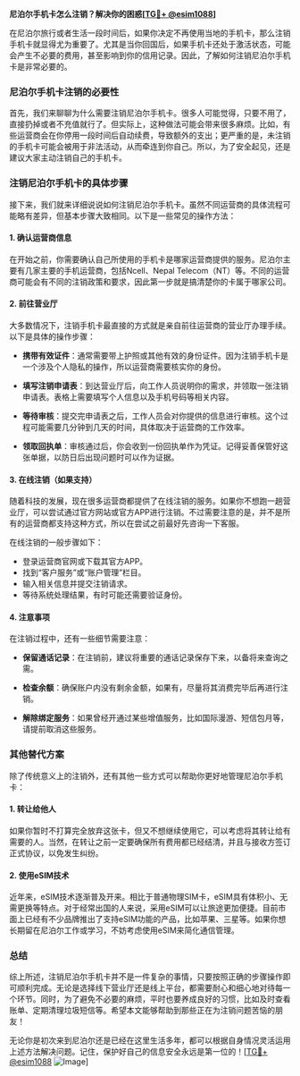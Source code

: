 **尼泊尔手机卡怎么注销？解决你的困惑[[TG💪+ @esim1088](https://t.me/s/esim1088)]**

在尼泊尔旅行或者生活一段时间后，如果你决定不再使用当地的手机卡，那么注销手机卡就显得尤为重要了。尤其是当你回国后，如果手机卡还处于激活状态，可能会产生不必要的费用，甚至影响到你的信用记录。因此，了解如何注销尼泊尔手机卡是非常必要的。

### 尼泊尔手机卡注销的必要性

首先，我们来聊聊为什么需要注销尼泊尔手机卡。很多人可能觉得，只要不用了，直接扔掉或者不充值就行了。但实际上，这种做法可能会带来很多麻烦。比如，有些运营商会在你停用一段时间后自动续费，导致额外的支出；更严重的是，未注销的手机卡可能会被用于非法活动，从而牵连到你自己。所以，为了安全起见，还是建议大家主动注销自己的手机卡。

### 注销尼泊尔手机卡的具体步骤

接下来，我们就来详细说说如何注销尼泊尔手机卡。虽然不同运营商的具体流程可能略有差异，但基本步骤大致相同。以下是一些常见的操作方法：

#### 1. 确认运营商信息

在开始之前，你需要确认自己所使用的手机卡是哪家运营商提供的服务。尼泊尔主要有几家主要的手机运营商，包括Ncell、Nepal Telecom（NT）等。不同的运营商可能会有不同的注销政策和要求，因此第一步就是搞清楚你的卡属于哪家公司。

#### 2. 前往营业厅

大多数情况下，注销手机卡最直接的方式就是亲自前往运营商的营业厅办理手续。以下是具体的操作步骤：

- **携带有效证件**：通常需要带上护照或其他有效的身份证件。因为注销手机卡是一个涉及个人隐私的操作，所以运营商需要核实你的身份。
  
- **填写注销申请表**：到达营业厅后，向工作人员说明你的需求，并领取一张注销申请表。表格上需要填写个人信息以及手机号码等相关内容。

- **等待审核**：提交完申请表之后，工作人员会对你提供的信息进行审核。这个过程可能需要几分钟到几天的时间，具体取决于运营商的工作效率。

- **领取回执单**：审核通过后，你会收到一份回执单作为凭证。记得妥善保管好这张单据，以防日后出现问题时可以作为证据。

#### 3. 在线注销（如果支持）

随着科技的发展，现在很多运营商都提供了在线注销的服务。如果你不想跑一趟营业厅，可以尝试通过官方网站或官方APP进行注销。不过需要注意的是，并不是所有的运营商都支持这种方式，所以在尝试之前最好先咨询一下客服。

在线注销的一般步骤如下：

- 登录运营商官网或下载其官方APP。
- 找到“客户服务”或“账户管理”栏目。
- 输入相关信息并提交注销请求。
- 等待系统处理结果，有时可能还需要验证身份。

#### 4. 注意事项

在注销过程中，还有一些细节需要注意：

- **保留通话记录**：在注销前，建议将重要的通话记录保存下来，以备将来查询之需。
  
- **检查余额**：确保账户内没有剩余金额，如果有，尽量将其消费完毕后再进行注销。

- **解除绑定服务**：如果曾经开通过某些增值服务，比如国际漫游、短信包月等，请提前取消这些服务。

### 其他替代方案

除了传统意义上的注销外，还有其他一些方式可以帮助你更好地管理尼泊尔手机卡：

#### 1. 转让给他人

如果你暂时不打算完全放弃这张卡，但又不想继续使用它，可以考虑将其转让给有需要的人。当然，在转让之前一定要确保所有费用都已经结清，并且与接收方签订正式协议，以免发生纠纷。

#### 2. 使用eSIM技术

近年来，eSIM技术逐渐普及开来。相比于普通物理SIM卡，eSIM具有体积小、无需更换等特点。对于经常出国的人来说，采用eSIM可以让旅途更加便捷。目前市面上已经有不少品牌推出了支持eSIM功能的产品，比如苹果、三星等。如果你想长期留在尼泊尔工作或学习，不妨考虑使用eSIM来简化通信管理。

### 总结

综上所述，注销尼泊尔手机卡并不是一件复杂的事情，只要按照正确的步骤操作即可顺利完成。无论是选择线下营业厅还是线上平台，都需要耐心和细心地对待每一个环节。同时，为了避免不必要的麻烦，平时也要养成良好的习惯，比如及时查看账单、定期清理垃圾短信等。希望本文能够帮助到那些正在为注销问题苦恼的朋友！

无论你是初次来到尼泊尔还是已经在这里生活多年，都可以根据自身情况灵活运用上述方法解决问题。记住，保护好自己的信息安全永远是第一位的！[[TG💪+ @esim1088](https://t.me/s/esim1088) ![Image](https://i.postimg.cc/4NQfJmqS/Snipaste-2025-05-13-00-14-12.png)]